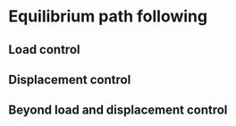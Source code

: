 # Equilibrium path following

## Load control

## Displacement control

## Beyond load and displacement control
